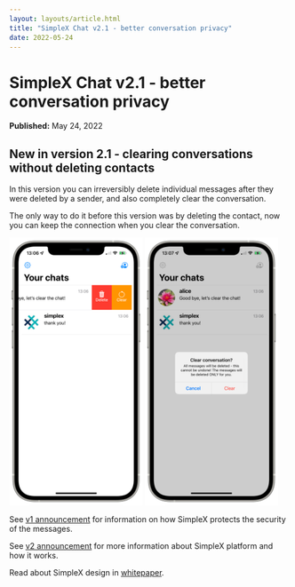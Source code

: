 ```yaml
---
layout: layouts/article.html
title: "SimpleX Chat v2.1 - better conversation privacy"
date: 2022-05-24
---
```


# SimpleX Chat v2.1 - better conversation privacy

**Published:** May 24, 2022

## New in version 2.1 - clearing conversations without deleting contacts

In this version you can irreversibly delete individual messages after they were deleted by a sender, and also completely clear the conversation.

The only way to do it before this version was by deleting the contact, now you can keep the connection when you clear the conversation.

<img src="./images/20220524-clear-chat1.png" width="240"> <img src="./images/20220524-clear-chat2.png" width="240">

See [v1 announcement](https://github.com/simplex-chat/simplex-chat/blob/stable/blog/20220112-simplex-chat-v1-released.md) for information on how SimpleX protects the security of the messages.

See [v2 announcement](https://github.com/simplex-chat/simplex-chat/blob/stable/blog/20220511-simplex-chat-v2-images-files.md) for more information about SimpleX platform and how it works.

Read about SimpleX design in [whitepaper](https://github.com/simplex-chat/simplexmq/blob/master/protocol/overview-tjr.md).
